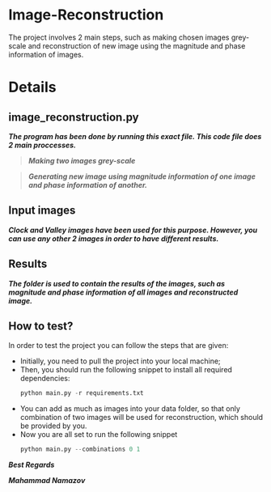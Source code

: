 # Image-Reconstruction
The project involves 2 main steps, such as making chosen images grey-scale and reconstruction of new image using the magnitude and phase information of images.

# Details

## image_reconstruction.py

_**The program has been done by running this exact file. This code file does 2 main proccesses.**_

  > **_Making two images grey-scale_**
  
  > **_Generating new image using magnitude information of one image and phase information of another._**
  
 ## Input images
 
 **_Clock and Valley images have been used for this purpose. However, you can use any other 2 images in order to have different results._**
 
 ## Results
 
 **_The folder is used to contain the results of the images, such as magnitude and phase information of all images and reconstructed image._**
 
 ## How to test?
  In order to test the project you can follow the steps that are given: 
* Initially, you need to pull the project into your local machine; 
* Then, you should run the following snippet to install all required dependencies: 
  ```python
  python main.py -r requirements.txt
* You can add as much as images into your data folder, so that only combination of two images will be used for reconstruction, which should be provided by you.
* Now you are all set to run the following snippet 
  ```python
  python main.py --combinations 0 1
  
**_Best Regards_**

**_Mahammad Namazov_**

